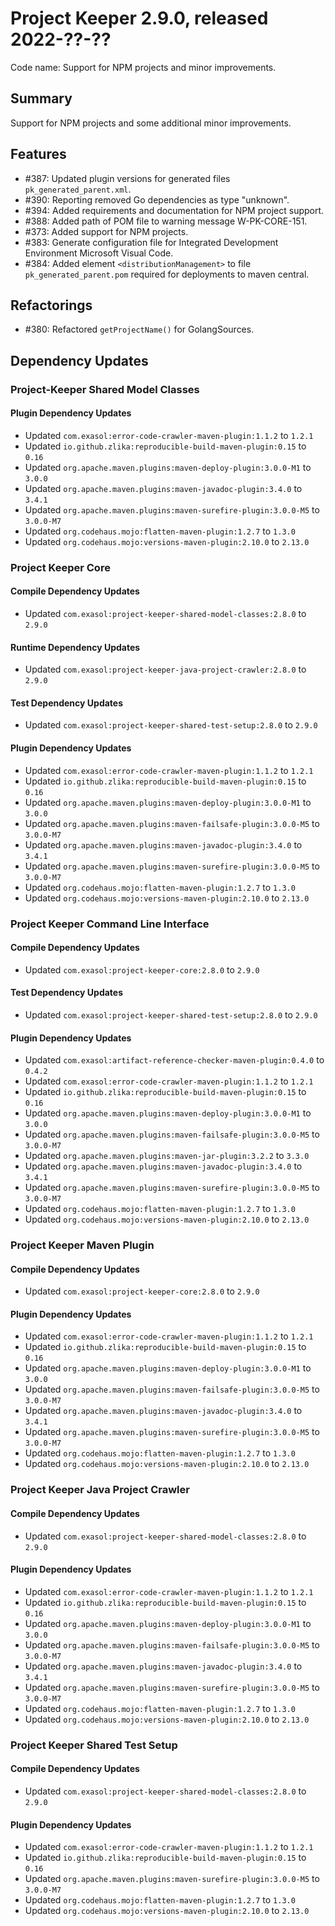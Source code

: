 # Project Keeper 2.9.0, released 2022-??-??

Code name: Support for NPM projects and minor improvements.

## Summary

Support for NPM projects and some additional minor improvements.

## Features

* #387: Updated plugin versions for generated files `pk_generated_parent.xml`.
* #390: Reporting removed Go dependencies as type "unknown".
* #394: Added requirements and documentation for NPM project support.
* #388: Added path of POM file to warning message W-PK-CORE-151.
* #373: Added support for NPM projects.
* #383: Generate configuration file for Integrated Development Environment Microsoft Visual Code.
* #384: Added element `<distributionManagement>` to file `pk_generated_parent.pom` required for deployments to maven central.

## Refactorings

* #380: Refactored `getProjectName()` for GolangSources.

## Dependency Updates

### Project-Keeper Shared Model Classes

#### Plugin Dependency Updates

* Updated `com.exasol:error-code-crawler-maven-plugin:1.1.2` to `1.2.1`
* Updated `io.github.zlika:reproducible-build-maven-plugin:0.15` to `0.16`
* Updated `org.apache.maven.plugins:maven-deploy-plugin:3.0.0-M1` to `3.0.0`
* Updated `org.apache.maven.plugins:maven-javadoc-plugin:3.4.0` to `3.4.1`
* Updated `org.apache.maven.plugins:maven-surefire-plugin:3.0.0-M5` to `3.0.0-M7`
* Updated `org.codehaus.mojo:flatten-maven-plugin:1.2.7` to `1.3.0`
* Updated `org.codehaus.mojo:versions-maven-plugin:2.10.0` to `2.13.0`

### Project Keeper Core

#### Compile Dependency Updates

* Updated `com.exasol:project-keeper-shared-model-classes:2.8.0` to `2.9.0`

#### Runtime Dependency Updates

* Updated `com.exasol:project-keeper-java-project-crawler:2.8.0` to `2.9.0`

#### Test Dependency Updates

* Updated `com.exasol:project-keeper-shared-test-setup:2.8.0` to `2.9.0`

#### Plugin Dependency Updates

* Updated `com.exasol:error-code-crawler-maven-plugin:1.1.2` to `1.2.1`
* Updated `io.github.zlika:reproducible-build-maven-plugin:0.15` to `0.16`
* Updated `org.apache.maven.plugins:maven-deploy-plugin:3.0.0-M1` to `3.0.0`
* Updated `org.apache.maven.plugins:maven-failsafe-plugin:3.0.0-M5` to `3.0.0-M7`
* Updated `org.apache.maven.plugins:maven-javadoc-plugin:3.4.0` to `3.4.1`
* Updated `org.apache.maven.plugins:maven-surefire-plugin:3.0.0-M5` to `3.0.0-M7`
* Updated `org.codehaus.mojo:flatten-maven-plugin:1.2.7` to `1.3.0`
* Updated `org.codehaus.mojo:versions-maven-plugin:2.10.0` to `2.13.0`

### Project Keeper Command Line Interface

#### Compile Dependency Updates

* Updated `com.exasol:project-keeper-core:2.8.0` to `2.9.0`

#### Test Dependency Updates

* Updated `com.exasol:project-keeper-shared-test-setup:2.8.0` to `2.9.0`

#### Plugin Dependency Updates

* Updated `com.exasol:artifact-reference-checker-maven-plugin:0.4.0` to `0.4.2`
* Updated `com.exasol:error-code-crawler-maven-plugin:1.1.2` to `1.2.1`
* Updated `io.github.zlika:reproducible-build-maven-plugin:0.15` to `0.16`
* Updated `org.apache.maven.plugins:maven-deploy-plugin:3.0.0-M1` to `3.0.0`
* Updated `org.apache.maven.plugins:maven-failsafe-plugin:3.0.0-M5` to `3.0.0-M7`
* Updated `org.apache.maven.plugins:maven-jar-plugin:3.2.2` to `3.3.0`
* Updated `org.apache.maven.plugins:maven-javadoc-plugin:3.4.0` to `3.4.1`
* Updated `org.apache.maven.plugins:maven-surefire-plugin:3.0.0-M5` to `3.0.0-M7`
* Updated `org.codehaus.mojo:flatten-maven-plugin:1.2.7` to `1.3.0`
* Updated `org.codehaus.mojo:versions-maven-plugin:2.10.0` to `2.13.0`

### Project Keeper Maven Plugin

#### Compile Dependency Updates

* Updated `com.exasol:project-keeper-core:2.8.0` to `2.9.0`

#### Plugin Dependency Updates

* Updated `com.exasol:error-code-crawler-maven-plugin:1.1.2` to `1.2.1`
* Updated `io.github.zlika:reproducible-build-maven-plugin:0.15` to `0.16`
* Updated `org.apache.maven.plugins:maven-deploy-plugin:3.0.0-M1` to `3.0.0`
* Updated `org.apache.maven.plugins:maven-failsafe-plugin:3.0.0-M5` to `3.0.0-M7`
* Updated `org.apache.maven.plugins:maven-javadoc-plugin:3.4.0` to `3.4.1`
* Updated `org.apache.maven.plugins:maven-surefire-plugin:3.0.0-M5` to `3.0.0-M7`
* Updated `org.codehaus.mojo:flatten-maven-plugin:1.2.7` to `1.3.0`
* Updated `org.codehaus.mojo:versions-maven-plugin:2.10.0` to `2.13.0`

### Project Keeper Java Project Crawler

#### Compile Dependency Updates

* Updated `com.exasol:project-keeper-shared-model-classes:2.8.0` to `2.9.0`

#### Plugin Dependency Updates

* Updated `com.exasol:error-code-crawler-maven-plugin:1.1.2` to `1.2.1`
* Updated `io.github.zlika:reproducible-build-maven-plugin:0.15` to `0.16`
* Updated `org.apache.maven.plugins:maven-deploy-plugin:3.0.0-M1` to `3.0.0`
* Updated `org.apache.maven.plugins:maven-failsafe-plugin:3.0.0-M5` to `3.0.0-M7`
* Updated `org.apache.maven.plugins:maven-javadoc-plugin:3.4.0` to `3.4.1`
* Updated `org.apache.maven.plugins:maven-surefire-plugin:3.0.0-M5` to `3.0.0-M7`
* Updated `org.codehaus.mojo:flatten-maven-plugin:1.2.7` to `1.3.0`
* Updated `org.codehaus.mojo:versions-maven-plugin:2.10.0` to `2.13.0`

### Project Keeper Shared Test Setup

#### Compile Dependency Updates

* Updated `com.exasol:project-keeper-shared-model-classes:2.8.0` to `2.9.0`

#### Plugin Dependency Updates

* Updated `com.exasol:error-code-crawler-maven-plugin:1.1.2` to `1.2.1`
* Updated `io.github.zlika:reproducible-build-maven-plugin:0.15` to `0.16`
* Updated `org.apache.maven.plugins:maven-surefire-plugin:3.0.0-M5` to `3.0.0-M7`
* Updated `org.codehaus.mojo:flatten-maven-plugin:1.2.7` to `1.3.0`
* Updated `org.codehaus.mojo:versions-maven-plugin:2.10.0` to `2.13.0`
